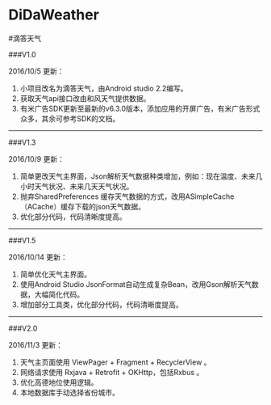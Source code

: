 # DiDaWeather
#滴答天气 


###V1.0

2016/10/5 更新：

1. 小项目改名为滴答天气，由Android studio 2.2编写。
1. 获取天气api接口改由和风天气提供数据。
1. 有米广告SDK更新至最新的v6.3.0版本，添加应用的开屏广告，有米广告形式众多，其余可参考SDK的文档。


----------

###V1.3

2016/10/9 更新：

1. 简单更改天气主界面，Json解析天气数据种类增加，例如：现在温度、未来几小时天气状况、未来几天天气状况。
1. 抛弃SharedPreferences 缓存天气数据的方式，改用ASimpleCache（ACache）缓存下载的json天气数据。
1. 优化部分代码，代码清晰度提高。

----------

###V1.5

2016/10/14 更新：

1. 简单优化天气主界面。
1. 使用Android Studio JsonFormat自动生成复杂Bean，改用Gson解析天气数据，大幅简化代码。
1. 增加部分工具类，优化部分代码，代码清晰度提高。

----------

###V2.0

2016/11/3  更新：

1. 天气主页面使用 ViewPager + Fragment + RecyclerView 。
1. 网络请求使用 Rxjava + Retrofit + OKHttp，包括Rxbus 。
1. 优化高德地位使用逻辑。
1. 本地数据库手动选择省份城市。
